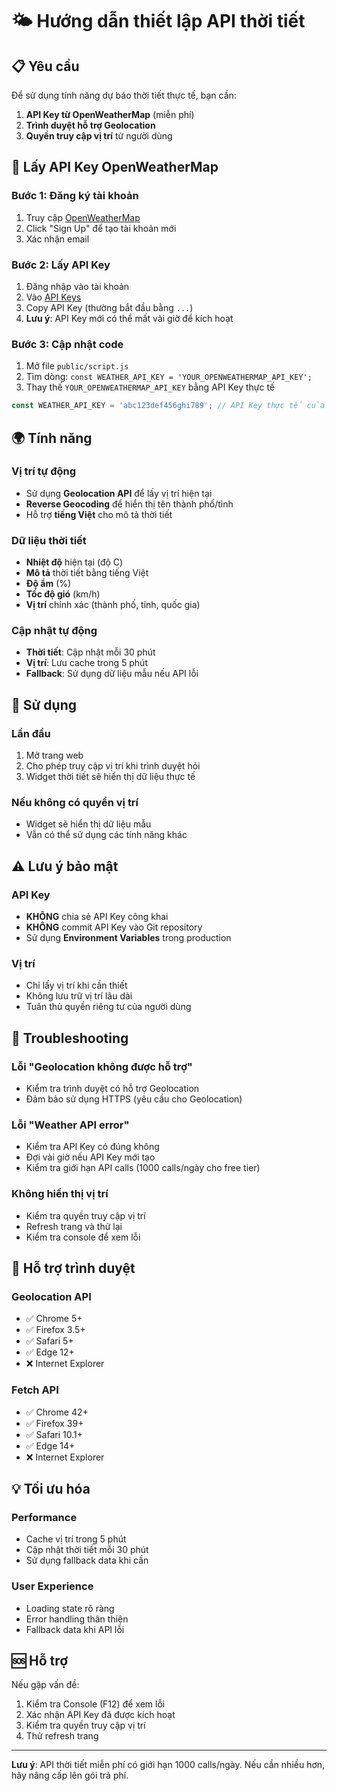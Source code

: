 # 🌤️ Hướng dẫn thiết lập API thời tiết

## 📋 Yêu cầu
Để sử dụng tính năng dự báo thời tiết thực tế, bạn cần:

1. **API Key từ OpenWeatherMap** (miễn phí)
2. **Trình duyệt hỗ trợ Geolocation**
3. **Quyền truy cập vị trí** từ người dùng

## 🔑 Lấy API Key OpenWeatherMap

### Bước 1: Đăng ký tài khoản
1. Truy cập [OpenWeatherMap](https://openweathermap.org/)
2. Click "Sign Up" để tạo tài khoản mới
3. Xác nhận email

### Bước 2: Lấy API Key
1. Đăng nhập vào tài khoản
2. Vào [API Keys](https://home.openweathermap.org/api_keys)
3. Copy API Key (thường bắt đầu bằng `...`)
4. **Lưu ý**: API Key mới có thể mất vài giờ để kích hoạt

### Bước 3: Cập nhật code
1. Mở file `public/script.js`
2. Tìm dòng: `const WEATHER_API_KEY = 'YOUR_OPENWEATHERMAP_API_KEY';`
3. Thay thế `YOUR_OPENWEATHERMAP_API_KEY` bằng API Key thực tế

```javascript
const WEATHER_API_KEY = 'abc123def456ghi789'; // API Key thực tế của bạn
```

## 🌍 Tính năng

### Vị trí tự động
- Sử dụng **Geolocation API** để lấy vị trí hiện tại
- **Reverse Geocoding** để hiển thị tên thành phố/tỉnh
- Hỗ trợ **tiếng Việt** cho mô tả thời tiết

### Dữ liệu thời tiết
- **Nhiệt độ** hiện tại (độ C)
- **Mô tả** thời tiết bằng tiếng Việt
- **Độ ẩm** (%)
- **Tốc độ gió** (km/h)
- **Vị trí** chính xác (thành phố, tỉnh, quốc gia)

### Cập nhật tự động
- **Thời tiết**: Cập nhật mỗi 30 phút
- **Vị trí**: Lưu cache trong 5 phút
- **Fallback**: Sử dụng dữ liệu mẫu nếu API lỗi

## 🚀 Sử dụng

### Lần đầu
1. Mở trang web
2. Cho phép truy cập vị trí khi trình duyệt hỏi
3. Widget thời tiết sẽ hiển thị dữ liệu thực tế

### Nếu không có quyền vị trí
- Widget sẽ hiển thị dữ liệu mẫu
- Vẫn có thể sử dụng các tính năng khác

## ⚠️ Lưu ý bảo mật

### API Key
- **KHÔNG** chia sẻ API Key công khai
- **KHÔNG** commit API Key vào Git repository
- Sử dụng **Environment Variables** trong production

### Vị trí
- Chỉ lấy vị trí khi cần thiết
- Không lưu trữ vị trí lâu dài
- Tuân thủ quyền riêng tư của người dùng

## 🔧 Troubleshooting

### Lỗi "Geolocation không được hỗ trợ"
- Kiểm tra trình duyệt có hỗ trợ Geolocation
- Đảm bảo sử dụng HTTPS (yêu cầu cho Geolocation)

### Lỗi "Weather API error"
- Kiểm tra API Key có đúng không
- Đợi vài giờ nếu API Key mới tạo
- Kiểm tra giới hạn API calls (1000 calls/ngày cho free tier)

### Không hiển thị vị trí
- Kiểm tra quyền truy cập vị trí
- Refresh trang và thử lại
- Kiểm tra console để xem lỗi

## 📱 Hỗ trợ trình duyệt

### Geolocation API
- ✅ Chrome 5+
- ✅ Firefox 3.5+
- ✅ Safari 5+
- ✅ Edge 12+
- ❌ Internet Explorer

### Fetch API
- ✅ Chrome 42+
- ✅ Firefox 39+
- ✅ Safari 10.1+
- ✅ Edge 14+
- ❌ Internet Explorer

## 💡 Tối ưu hóa

### Performance
- Cache vị trí trong 5 phút
- Cập nhật thời tiết mỗi 30 phút
- Sử dụng fallback data khi cần

### User Experience
- Loading state rõ ràng
- Error handling thân thiện
- Fallback data khi API lỗi

## 🆘 Hỗ trợ

Nếu gặp vấn đề:
1. Kiểm tra Console (F12) để xem lỗi
2. Xác nhận API Key đã được kích hoạt
3. Kiểm tra quyền truy cập vị trí
4. Thử refresh trang

---

**Lưu ý**: API thời tiết miễn phí có giới hạn 1000 calls/ngày. Nếu cần nhiều hơn, hãy nâng cấp lên gói trả phí.
